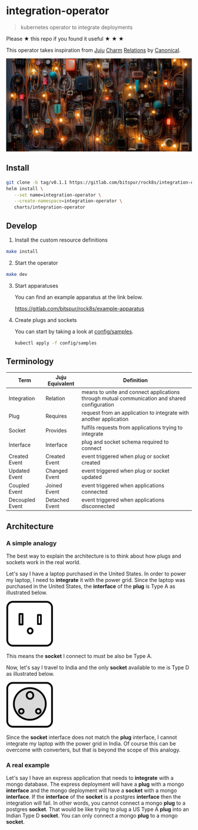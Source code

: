 # integration-operator

> kubernetes operator to integrate deployments

Please ★ this repo if you found it useful ★ ★ ★

This operator takes inspiration from [Juju](https://juju.is) [Charm](https://juju.is/docs/sdk)
[Relations](https://juju.is/docs/sdk/relations) by [Canonical](https://canonical.com).

![](/images/integration-operator.jpg)

## Install

```sh
git clone -b tag/v0.1.1 https://gitlab.com/bitspur/rock8s/integration-operator.git
helm install \
   --set name=integration-operator \
   --create-namespace=integration-operator \
   charts/integration-operator
```

## Develop

1. Install the custom resource definitions

```sh
make install
```

2. Start the operator

```sh
make dev
```

3. Start apparatuses

   You can find an example apparatus at the link below.

   https://gitlab.com/bitspur/rock8s/example-apparatus

4. Create plugs and sockets

   You can start by taking a look at [config/samples](config/samples).

   ```sh
   kubectl apply -f config/samples
   ```

## Terminology

| Term            | Juju Equivalent | Definition                                                                                    |
| --------------- | --------------- | --------------------------------------------------------------------------------------------- |
| Integration     | Relation        | means to unite and connect applications through mutual communication and shared configuration |
| Plug            | Requires        | request from an application to integrate with another application                             |
| Socket          | Provides        | fulfils requests from applications trying to integrate                                        |
| Interface       | Interface       | plug and socket schema required to connect                                                    |
| Created Event   | Created Event   | event triggered when plug or socket created                                                   |
| Updated Event   | Changed Event   | event triggered when plug or socket updated                                                   |
| Coupled Event   | Joined Event    | event triggered when applications connected                                                   |
| Decoupled Event | Detached Event  | event triggered when applications disconnected                                                |

## Architecture

### A simple analogy

The best way to explain the architecture is to think about how plugs and sockets work in the real world.

Let's say I have a laptop purchased in the United States. In order to power my laptop, I need to **integrate** it with the power grid.
Since the laptop was purchased in the United States, the **interface** of the **plug** is Type A as illustrated below.

![Type A](images/typea.png)

This means the **socket** I connect to must be also be Type A.

Now, let's say I travel to India and the only **socket** available to me is Type D as illustrated below.

![Type D](images/typed.png)

Since the **socket** interface does not match the **plug** interface, I cannot integrate my laptop with the power grid in India. Of course
this can be overcome with converters, but that is beyond the scope of this analogy.

### A real example

Let's say I have an express application that needs to **integrate** with a mongo database. The express deployment will have a **plug** with
a mongo **interface** and the mongo deployment will have a **socket** with a mongo **interface**. If the **interface** of the **socket** is
a postgres **interface** then the integration will fail. In other words, you cannot connect a mongo **plug** to a postgres **socket**. That
would be like trying to plug a US Type A **plug** into an Indian Type D **socket**. You can only connect a mongo **plug** to a mongo **socket**.
